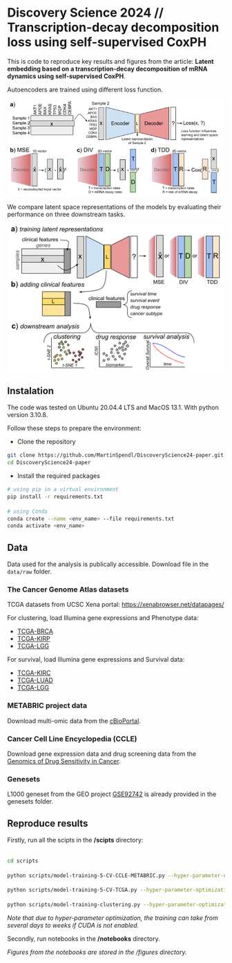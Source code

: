 # Discovery Science 2024 // Transcription-decay decomposition loss using self-supervised CoxPH

This is code to reproduce key results and figures from the article: **Latent embedding based on a transcription-decay decomposition of mRNA dynamics using self-supervised CoxPH**.

Autoencoders are trained using different loss function.

<img src="figures/thumb/autoencoder-training-schema.png" alt="autoencoder-training" width="600"/>

We compare latent space representations of the models by evaluating their performance on three downstream tasks.

<img src="figures/thumb/autoencoder-downstream.png" alt="autoencoder-downstream" width="600"/>

## Instalation

The code was tested on Ubuntu 20.04.4 LTS and MacOS 13.1. With python version 3.10.8.

Follow these steps to prepare the environment:

- Clone the repository

```bash
git clone https://github.com/MartinSpendl/DiscoveryScience24-paper.git
cd DiscoveryScience24-paper
```

- Install the required packages

```bash
# using pip in a virtual environment
pip install -r requirements.txt

# using Conda
conda create --name <env_name> --file requirements.txt
conda activate <env_name>
```

## Data

Data used for the analysis is publically accessible. Download file in the `data/raw` folder.

### The Cancer Genome Atlas datasets

TCGA datasets from UCSC Xena portal: https://xenabrowser.net/datapages/

For clustering, load Illumina gene expressions and Phenotype data:
- [TCGA-BRCA](https://xenabrowser.net/datapages/?cohort=TCGA%20Breast%20Cancer%20(BRCA)&removeHub=https%3A%2F%2Fxena.treehouse.gi.ucsc.edu%3A443 )
- [TCGA-KIRP](https://xenabrowser.net/datapages/?cohort=TCGA%20Kidney%20Papillary%20Cell%20Carcinoma%20(KIRP)&removeHub=https%3A%2F%2Fxena.treehouse.gi.ucsc.edu%3A443)
- [TCGA-LGG](https://xenabrowser.net/datapages/?cohort=TCGA%20Lower%20Grade%20Glioma%20(LGG)&removeHub=https%3A%2F%2Fxena.treehouse.gi.ucsc.edu%3A443)

For survival, load Illumina gene expressions and Survival data:
- [TCGA-KIRC](https://xenabrowser.net/datapages/?cohort=GDC%20TCGA%20Kidney%20Clear%20Cell%20Carcinoma%20(KIRC)&removeHub=https%3A%2F%2Fxena.treehouse.gi.ucsc.edu%3A443)
- [TCGA-LUAD](https://xenabrowser.net/datapages/?cohort=TCGA%20Lung%20Adenocarcinoma%20(LUAD)&removeHub=https%3A%2F%2Fxena.treehouse.gi.ucsc.edu%3A443)
- [TCGA-LGG](https://xenabrowser.net/datapages/?cohort=TCGA%20Lower%20Grade%20Glioma%20(LGG)&removeHub=https%3A%2F%2Fxena.treehouse.gi.ucsc.edu%3A443)

### METABRIC project data

Download multi-omic data from the [cBioPortal](https://www.cbioportal.org/study/summary?id=brca_metabric).

### Cancer Cell Line Encyclopedia (CCLE)

Download gene expression data and drug screening data from the [Genomics of Drug Sensitivity in Cancer](https://www.cancerrxgene.org/downloads/bulk_download).


### Genesets

L1000 geneset from the GEO project [GSE92742](https://www.ncbi.nlm.nih.gov/geo/query/acc.cgi?acc=GSE92742) is already provided in the genesets folder.

## Reproduce results

Firstly, run all the scipts in the **/scipts** directory:

```bash

cd scripts

python scripts/model-training-5-CV-CCLE-METABRIC.py --hyper-parameter-optimization

python scripts/model-training-5-CV-TCGA.py --hyper-parameter-optimization

python scripts/model-training-clustering.py --hyper-parameter-optimization
```

_Note that due to hyper-parameter optimization, the training can take from several days to weeks if CUDA is not enabled._

Secondly, run notebooks in the **/notebooks** directory.

*Figures from the notebooks are stored in the /figures directory.*
